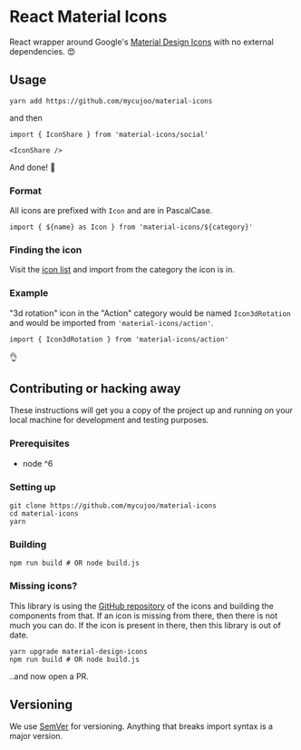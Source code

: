 # React Material Icons

React wrapper around Google's [Material Design Icons](material.io/icons/) with no external dependencies. 😍

## Usage

```
yarn add https://github.com/mycujoo/material-icons
```

and then

```
import { IconShare } from 'material-icons/social'

<IconShare />
```

And done! 🎉

### Format

All icons are prefixed with `Icon` and are in PascalCase.

```
import { ${name} as Icon } from 'material-icons/${category}'
```

### Finding the icon

Visit the [icon list](https://material.io/icons/) and import from the category the icon is in.

### Example

"3d rotation" icon in the "Action" category would be named `Icon3dRotation` and would be imported from `'material-icons/action'`.

```
import { Icon3dRotation } from 'material-icons/action'
```

👌

## Contributing or hacking away

These instructions will get you a copy of the project up and running on your local machine for development and testing purposes.

### Prerequisites

- node ^6

### Setting up

```
git clone https://github.com/mycujoo/material-icons
cd material-icons
yarn
```

### Building

```
npm run build # OR node build.js
```

### Missing icons?

This library is using the [GitHub repository](https://github.com/google/material-design-icons) of the icons and building the components from that. If an icon is missing from there, then there is not much you can do. If the icon is present in there, then this library is out of date.

```
yarn upgrade material-design-icons
npm run build # OR node build.js
```

..and now open a PR.

## Versioning

We use [SemVer](http://semver.org/) for versioning. Anything that breaks import syntax is a major version.
